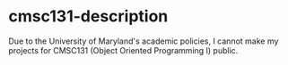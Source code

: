 # cmsc131-description
Due to the University of Maryland's academic policies, I cannot make my projects for CMSC131 (Object Oriented Programming I) public.
